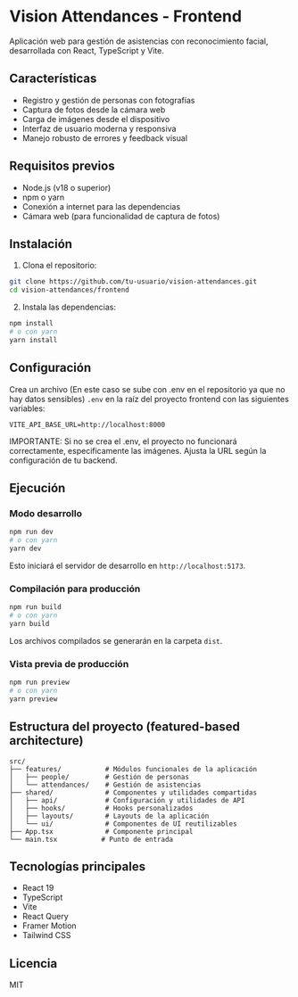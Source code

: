 # Vision Attendances - Frontend

Aplicación web para gestión de asistencias con reconocimiento facial, desarrollada con React, TypeScript y Vite.

## Características

- Registro y gestión de personas con fotografías
- Captura de fotos desde la cámara web
- Carga de imágenes desde el dispositivo
- Interfaz de usuario moderna y responsiva
- Manejo robusto de errores y feedback visual

## Requisitos previos

- Node.js (v18 o superior)
- npm o yarn
- Conexión a internet para las dependencias
- Cámara web (para funcionalidad de captura de fotos)

## Instalación

1. Clona el repositorio:

```bash
git clone https://github.com/tu-usuario/vision-attendances.git
cd vision-attendances/frontend
```

2. Instala las dependencias:

```bash
npm install
# o con yarn
yarn install
```

## Configuración

Crea un archivo (En este caso se sube con .env en el repositorio ya que no hay datos sensibles) `.env` en la raíz del proyecto frontend con las siguientes variables:

```
VITE_API_BASE_URL=http://localhost:8000
```

IMPORTANTE: Si no se crea el .env, el proyecto no funcionará correctamente, especificamente las imágenes.
Ajusta la URL según la configuración de tu backend.

## Ejecución

### Modo desarrollo

```bash
npm run dev
# o con yarn
yarn dev
```

Esto iniciará el servidor de desarrollo en `http://localhost:5173`.

### Compilación para producción

```bash
npm run build
# o con yarn
yarn build
```

Los archivos compilados se generarán en la carpeta `dist`.

### Vista previa de producción

```bash
npm run preview
# o con yarn
yarn preview
```

## Estructura del proyecto (featured-based architecture)

```
src/
├── features/           # Módulos funcionales de la aplicación
│   ├── people/         # Gestión de personas
│   └── attendances/    # Gestión de asistencias
├── shared/             # Componentes y utilidades compartidas
│   ├── api/            # Configuración y utilidades de API
│   ├── hooks/          # Hooks personalizados
│   ├── layouts/        # Layouts de la aplicación
│   └── ui/             # Componentes de UI reutilizables
├── App.tsx             # Componente principal
└── main.tsx           # Punto de entrada
```

## Tecnologías principales

- React 19
- TypeScript
- Vite
- React Query
- Framer Motion
- Tailwind CSS

## Licencia

MIT